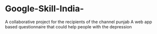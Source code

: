 # Google-Skill-India-
A collaborative project for the recipients of the channel punjab
A web app based questionnaire that could help people with the depression
